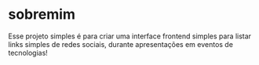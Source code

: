 # sobremim
Esse projeto simples é para criar uma interface frontend simples para listar links simples de redes sociais, durante apresentações em eventos de tecnologias!
